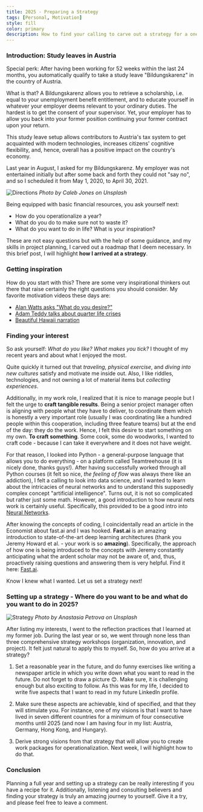 ```yaml
---
title: 2025 - Preparing a Strategy
tags: [Personal, Motivation]
style: fill
color: primary
description: How to find your calling to carve out a strategy for a one year study leave.
---
```

### Introduction: Study leaves in Austria

Special perk: After having been working for 52 weeks within the last 24 months, you automatically qualify to take a study leave "Bildungskarenz" in the country of Austria.

What is that? A Bildungskarenz allows you to retrieve a scholarship, i.e. equal to your unemployment benefit entitlement, and to educate yourself in whatever your employer deems relevant to your ordinary duties. The hardest is to get the consent of your supervisor. Yet, your employer has to allow you back into your former position continuing your former contract upon your return.

This study leave setup allows contributors to Austria's tax system to get acquainted with modern technologies, increases citizens' cognitive flexibility, and, hence, overall has a positive impact on the country's economy.

Last year in August, I asked for my Bildungskarenz. My employer was not entertained initially but after some back and forth they could not "say no", and so I scheduled it from May 1, 2020, to April 30, 2021.

![Directions](https://images.unsplash.com/photo-1472740378865-80aab8e73251?ixlib=rb-1.2.1&ixid=eyJhcHBfaWQiOjEyMDd9&auto=format&fit=crop&w=1350&q=80)
*Photo by Caleb Jones on Unsplash*

Being equipped with basic financial resources, you ask yourself next:
* How do you operationalize a year?
* What do you do to make sure not to waste it?
* What do you want to do in life? What is your inspiration?

These are not easy questions but with the help of some guidance, and my skills in project planning, I carved out a roadmap that I deem necessary. In this brief post, I will highlight **how I arrived at a strategy**.

### Getting inspiration

How do you start with this? There are some very inspirational thinkers out there that raise certainly the right questions you should consider. My favorite motivation videos these days are:

* [Alan Watts asks "What do you desire?"](https://vimeo.com/60087670)
* [Adam Teddy talks about quarter life crises](https://www.youtube.com/watch?v=ddek3gQVt9Y)
* [Beautiful Hawaii narration](https://youtu.be/L3V7LKYPIUQ)

### Finding your interest

So ask yourself: *What do you like? What makes you tick?* I thought of my recent years and about what I enjoyed the most.

Quite quickly it turned out that *traveling*, *physical exercise*, and *diving into new cultures* satisfy and motivate me inside out. Also, I like riddles, technologies, and not owning a lot of material items but *collecting experiences*.

Additionally, in my work role, I realized that it is nice to manage people but I felt the urge to **craft tangible results**. Being a senior project manager often is aligning with people what they have to deliver, to coordinate them which is honestly a very important role (usually I was coordinating like a hundred people within this cooperation, including three feature teams) but at the end of the day: they do the work. Hence, I felt this desire to start something on my own. **To craft something**. Some cook, some do woodworks, I wanted to craft code - because I can take it everywhere and it does not have weight.

For that reason, I looked into Python - a general-purpose language that allows you to do everything - on a platform called Teamtreehouse (it is nicely done, thanks guys!). After having successfully worked through all Python courses (it felt so nice, *the feeling of flow* was always there like an addiction), I felt a calling to look into data science, and I wanted to learn about the intricacies of neural networks and to understand this supposedly complex concept "artificial intelligence". Turns out, it is not so complicated but rather just some math. However, a good introduction to how neural nets work is certainly useful. Specifically, this provided to be a good intro into [Neural Networks](https://youtu.be/aircAruvnKk).

After knowing the concepts of coding, I coincidentally read an article in the Economist about fast.ai and I was hooked. **Fast.ai** is an amazing introduction to state-of-the-art deep learning architectures (thank you Jeremy Howard et al. - your work is so **amazing**). Specifically, the approach of how one is being introduced to the concepts with Jeremy constantly anticipating what the ardent scholar may not be aware of, and, thus, proactively raising questions and answering them is very helpful. Find it here: [Fast.ai](www.fast.ai).

Know I knew what I wanted. Let us set a strategy next!

### Setting up a strategy - Where do you want to be and what do you want to do in 2025?

![Strategy](https://images.unsplash.com/photo-1484910292437-025e5d13ce87?ixlib=rb-1.2.1&ixid=eyJhcHBfaWQiOjEyMDd9&auto=format&fit=crop&w=2888&q=80)
*Photo by Anastasia Petrova on Unsplash*

After listing my interests, I went to the reflection practices that I learned at my former job. During the last year or so, we went through none less than three comprehensive strategy workshops (organization, innovation, and project). It felt just natural to apply this to myself. So, how do you arrive at a strategy?

1. Set a reasonable year in the future, and do funny exercises like writing a newspaper article in which you write down what you want to read in the future. Do not forget to draw a picture :blush:. Make sure, it is challenging enough but also exciting to follow. As this was for my life, I decided to write five aspects that I want to read in my future LinkedIn profile.

2. Make sure these aspects are achievable, kind of specified, and that they will stimulate you. For instance, one of my visions is that I want to have lived in seven different countries for a minimum of four consecutive months until 2025 (and now I am having four in my list: Austria, Germany, Hong Kong, and Hungary).

3. Derive strong visions from that strategy that will allow you to create work packages for operationalization. Next week, I will highlight how to do that.

### Conclusion

Planning a full year and setting up a strategy can be really interesting if you have a recipe for it. Additionally, listening and consulting believers and finding your strategy is truly an amazing journey to yourself. Give it a try, and please feel free to leave a comment.

<script id="dsq-count-scr" src="//duerr.disqus.com/count.js" async></script>
